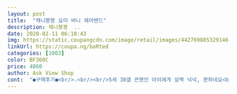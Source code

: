 ```yaml
---
layout: post 
title:  "채니봉봉 요미 바니 헤어밴드" 
description: 채니봉봉  ..
date: 2020-02-11 06:10:43 
img: https://static.coupangcdn.com/image/retail/images/442769885329146-108912a9-dcf6-4918-8045-db1dbaadf750.jpg 
linkUrl: https://coupa.ng/boRted 
categories: [1003] 
color: BF360C 
price: 4860 
author: Ask View Shop 
cont:  "●구매후기●<br/>.<br/><br/>5세 38갤 큰편인 아이에게 살짝 넉넉, 편하네요<br/>[ 귀 뒤 조임 ]<br/>[ 리본 ]<br/>[ 사이즈 ]<br/>[ 색상 ]<br/>[ 추천 YES ]<br/>게다가 퀄리티도 높네요^^<br/>과하지않은 아이 머리띠 찾는다면 이상품 적극추천합니다^^<br/>구매에 유익한 후기였다면 《도움이 돼요》를 눌러시길 부탁드려요♡<br/>근데 리본이 이리저리 움직이네요<br/>리본 안에 철사가 각을 잡아주고 있어요.<br/><br/>모양이나 소재가 상하지 않아요^^<br/>비슷한 계열인 핑크, 흰색과 매치해도 잘 어울립니다^^<br/>색깔도 좋구~아이에게 딱좋아~머리띠 착용시 안아프다하네요~^^<br/>아이 귀 뒤가 빨개지거나 움푹 패여요ㅜ<br/>아이가 좋아해요<br/>얇고 납작하고 탄력성이 좋아 그런것같아요ㅎ<br/>여아들이 정말 좋아할 따뜻한 코랄컬러.<br/><br/>예쁘고 귀여워요<br/>원사이즈 이나,<br/>위치 변경할수 있는게 장점이기도 단점이기도 하네요<br/>이 브랜드에서 다른상품도 구매해보고 싶을 정도로 맘에듭니다.<br/><br/>이건 참 신기하게도 귀 뒤 머리띠한 부분이 빨개지지 않아요^^<br/>자유자재로 모양 만들수 있고<br/>저렴한 가격에 득템입니다.<br/><br/>전 아이 머리띠를 거의 하지않는편인데요,<br/>캐리시에는 리본을 납작하게하여 가방에 넣어두면<br/>" 
---
```

